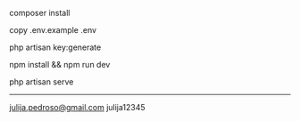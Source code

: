 composer install

copy .env.example .env

php artisan key:generate

npm install && npm run dev

php artisan serve

-----------
julija.pedroso@gmail.com
julija12345

